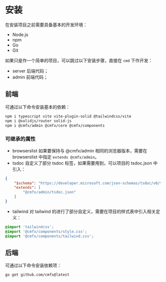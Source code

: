 # 安装

在安装项目之前需要具备基本的开发环境：
- Node.js
- npm
- Go
- Git

如果只是作一个简单的项目，可以跳过以下安装步骤，直接在 `cmd` 下作开发：
- server 后端代码；
- admin 前端代码；

## 前端

可通过以下命令安装基本的依赖：

```bash
npm i typescript vite vite-plugin-solid @tailwindcss/vite
npm i @solidjs/router solid-js
npm i @cmfx/admin @cmfx/core @cmfx/components
```

### 可继承的属性

- browserslist 如果要保持与 @cmfx/admin 相同的浏览器版本，需要在 browserslist 中指定 `extends @cmfx/admin`。
- tsdoc 自定义了部分 tsdoc 标签，如果需要用到，可以项目的 tsdoc.json 中引入：
```json
{
    "$schema": "https://developer.microsoft.com/json-schemas/tsdoc/v0/tsdoc.schema.json",
    "extends": [
        "@cmfx/admin/tsdoc.json"
    ]
}

```
- tailwind 对 tailwind 的进行了部分自定义，需要在项目的样式表中引入相关定义：
```css
@import 'tailwindcss';
@import '@cmfx/components/style.css';
@import '@cmfx/components/tailwind.css';
```

## 后端

可通过以下命令安装依赖项：

```bash
go get github.com/cmfx@latest
```
